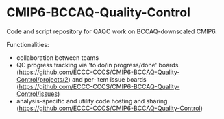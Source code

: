 # CMIP6-BCCAQ-Quality-Control
Code and script repository for QAQC work on BCCAQ-downscaled CMIP6.

Functionalities:
- collaboration between teams
- QC progress tracking via 'to do/in progress/done' boards (https://github.com/ECCC-CCCS/CMIP6-BCCAQ-Quality-Control/projects/2) and per-item issue boards (https://github.com/ECCC-CCCS/CMIP6-BCCAQ-Quality-Control/issues)
- analysis-specific and utility code hosting and sharing (https://github.com/ECCC-CCCS/CMIP6-BCCAQ-Quality-Control)
